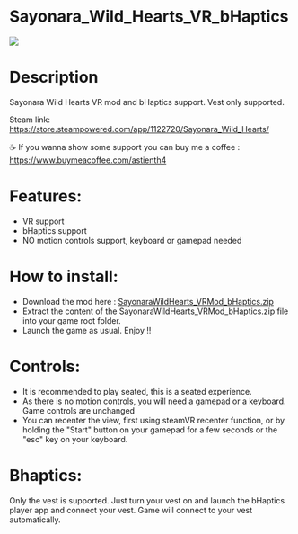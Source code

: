 # Sayonara_Wild_Hearts_VR_bHaptics

<img src="https://shared.cloudflare.steamstatic.com/store_item_assets/steam/apps/1122720/header.jpg"/>

# Description

Sayonara Wild Hearts VR mod and bHaptics support. Vest only supported.</br>

Steam link: https://store.steampowered.com/app/1122720/Sayonara_Wild_Hearts/

☕ If you wanna show some support you can buy me a coffee : https://www.buymeacoffee.com/astienth4 </br>

# Features:
- VR support
- bHaptics support
- NO motion controls support, keyboard or gamepad needed

# How to install:
- Download the mod here : [SayonaraWildHearts_VRMod_bHaptics.zip](https://github.com/Astienth/Sayonara_Wild_Hearts_VR_bHaptics/releases/download/1.0.0/SayonaraWildHearts_VRMod_bHaptics.zip) </br>
- Extract the content of the SayonaraWildHearts_VRMod_bHaptics.zip file into your game root folder.</br>
- Launch the game as usual.
Enjoy !!

# Controls:
- It is recommended to play seated, this is a seated experience.
- As there is no motion controls, you will need a gamepad or a keyboard. Game controls are unchanged
- You can recenter the view, first using steamVR recenter function, or by holding the "Start" button on your gamepad for a few seconds or the "esc" key on your keyboard.

# Bhaptics:
Only the vest is supported. Just turn your vest on and launch the bHaptics player app and connect your vest. Game will connect to your vest automatically.
